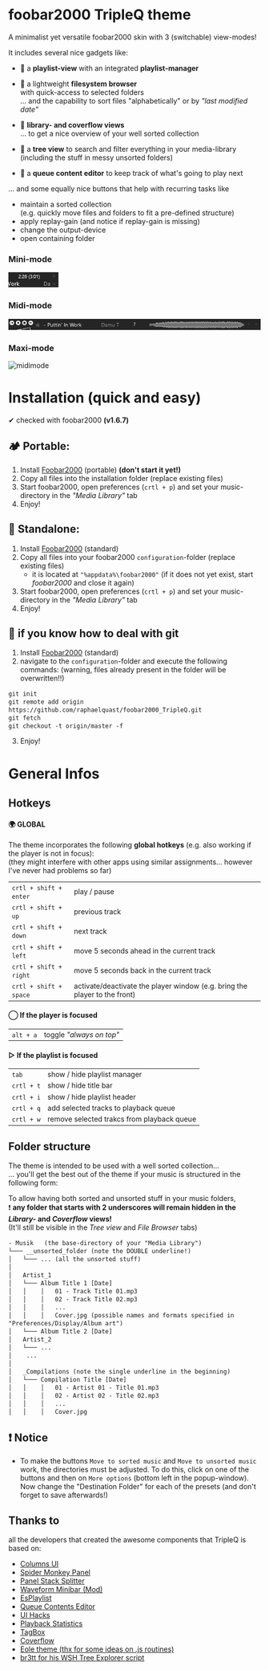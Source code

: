 # foobar2000 TripleQ theme

A minimalist yet versatile foobar2000 skin with 3 (switchable) view-modes!  

It includes several nice gadgets like:

- 🌳 a **playlist-view** with an integrated **playlist-manager**

- 🌲 a lightweight **filesystem browser**  
    with quick-access to selected folders  
  ... and the capability to sort files "alphabetically" or by *"last modified date"*

- 🌴 **library- and coverflow views**  
  ... to get a nice overview of your well sorted collection
  
- 🌵 a **tree view** to search and filter everything in your media-library  
(including the stuff in messy unsorted folders)

- 🌿 a **queue content editor** to keep track of what's going to play next

... and some equally nice buttons that help with recurring tasks like

- maintain a sorted collection  
    (e.g. quickly move files and folders to fit a pre-defined structure)
- apply replay-gain (and notice if replay-gain is missing)
- change the output-device
- open containing folder

### Mini-mode

![minimode](_images/minimode.gif?raw=true "Minimode")

### Midi-mode

![midimode](_images/midimode.gif?raw=true "Midimode")

### Maxi-mode

![midimode](_images/animation_small.gif?raw=true "Maximode")

# Installation (quick and easy)
✔ checked with foobar2000 **(v1.6.7)**

## 🏕 Portable:

1) Install [Foobar2000](https://www.foobar2000.org/) (portable) **(don't start it yet!)**
2) Copy all files into the installation folder (replace existing files)
3) Start foobar2000, open preferences (`crtl + p`) and set your music-directory in the *"Media Library"* tab
4) Enjoy!

## 🏡 Standalone:

1) Install [Foobar2000](https://www.foobar2000.org/) (standard)  
2) Copy all files into your foobar2000 `configuration`-folder (replace existing files)
   - it is located at `"%appdata%\foobar2000"` 
     (if it does not yet exist, start *foobar2000* and close it again)
3) Start foobar2000, open preferences (`crtl + p`) and set your music-directory in the *"Media Library"* tab
4) Enjoy!

## 🌌  if you know how to deal with **git**

1. Install [Foobar2000](https://www.foobar2000.org/) (standard) 
2. navigate to the `configuration`-folder and execute the following commands:
   (warning, files already present in the folder will be overwritten!!)

```
git init
git remote add origin https://github.com/raphaelquast/foobar2000_TripleQ.git
git fetch
git checkout -t origin/master -f
```

3. Enjoy!

# General Infos

## Hotkeys

#### 🌍 GLOBAL

The theme incorporates the following **global hotkeys** (e.g. also working if the player is not in focus):  
(they might interfere with other apps using similar assignments... however I've never had problems so far)


| | |
| --- | --- |
|`crtl + shift + enter` |  play / pause |
|`crtl + shift + up   ` | previous track |
|`crtl + shift + down ` | next track |
|`crtl + shift + left ` | move 5 seconds ahead in the current track |
|`crtl + shift + right` | move 5 seconds back in the current track |
|`crtl + shift + space` | activate/deactivate the player window (e.g. bring the player to the front) |

#### ◯ If the player is focused
| | |
| --- | --- |
|`alt + a` |  toggle *"always on top"* |

#### ▷ If the playlist is focused
| | |
| --- | --- |
|`tab` | show / hide playlist manager |
|`crtl + t` |show / hide title bar |
|`crtl + i` | show / hide playlist header |
|`crtl + q` | add selected tracks to playback queue |
|`crtl + w` | remove selected trakcs from playback queue |

## Folder structure

The theme is intended to be used with a well sorted collection...  
... you'll get the best out of the theme if your music is structured in the following form:

To allow having both sorted and unsorted stuff in your music folders,  
❗ **any folder that starts with 2 underscores will remain hidden in the *Library-* and *Coverflow* views!**   
(It'll still be visible in the *Tree view* and *File Browser* tabs)

```
- Musik   (the base-directory of your "Media Library")
└─── __unsorted_folder (note the DOUBLE underline!)
│   └─── ... (all the unsorted stuff)
│
│   Artist_1
│   └─── Album Title 1 [Date]
│   │    │   01 - Track Title 01.mp3
│   │    │   02 - Track Title 02.mp3 
│   │    │   ...
│   │    │   Cover.jpg (possible names and formats specified in "Preferences/Display/Album art")
│   └─── Album Title 2 [Date]
│   Artist_2
│   └─── ...
│    ...
│
│   _Compilations (note the single underline in the beginning)
│   └─── Compilation Title [Date]
│   │    │   01 - Artist 01 - Title 01.mp3
│   │    │   02 - Artist 02 - Title 02.mp3
│   │    │   ...
│   │    │   Cover.jpg 
```

## ❗ Notice

- To make the buttons `Move to sorted music` and `Move to unsorted music` work, the directories must be adjusted. To do this, click on one of the buttons and then on `More options` (bottom left in the popup-window). Now change the "Destination Folder" for each of the presets (and don't forget to save afterwards!)

## Thanks to

all the developers that created the awesome components that TripleQ is based on:

- [Columns UI](https://github.com/reupen/columns_ui)
- [Spider Monkey Panel](https://theqwertiest.github.io/foo_spider_monkey_panel/)
- [Panel Stack Splitter](http://foo2k.chottu.net/)
- [Waveform Minibar (Mod)](http://www.foobar2000.org/components/view/foo_wave_minibar_mod)
- [EsPlaylist](http://foo2k.chottu.net/)
- [Queue Contents Editor](https://www.foobar2000.org/components/view/foo_queuecontents)
- [UI Hacks](http://foobar2000.ru/forum/viewtopic.php?t=1911)
- [Playback Statistics](https://www.foobar2000.org/components/view/foo_playcount)
- [TagBox](https://www.foobar2000.org/components/view/foo_tagbox)
- [Coverflow](https://github.com/Chronial/foo_chronflow)
- [Eole theme (thx for some ideas on .js routines)](https://github.com/Ottodix/Eole-foobar-theme)
- [br3tt for his WSH Tree Explorer script](https://www.deviantart.com/br3tt/art/WSH-Tree-Explorer-1-7-196023730)
